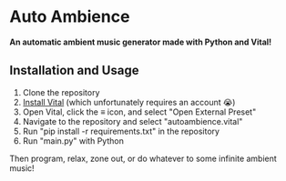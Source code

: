 # Auto Ambience
**An automatic ambient music generator made with Python and Vital!**

## Installation and Usage
1. Clone the repository
2. [Install Vital](https://vital.audio/) (which unfortunately requires an account 😭)
3. Open Vital, click the ≡ icon, and select "Open External Preset"
4. Navigate to the repository and select "autoambience.vital"
5. Run "pip install -r requirements.txt" in the repository
6. Run "main.py" with Python

Then program, relax, zone out, or do whatever to some infinite ambient music!